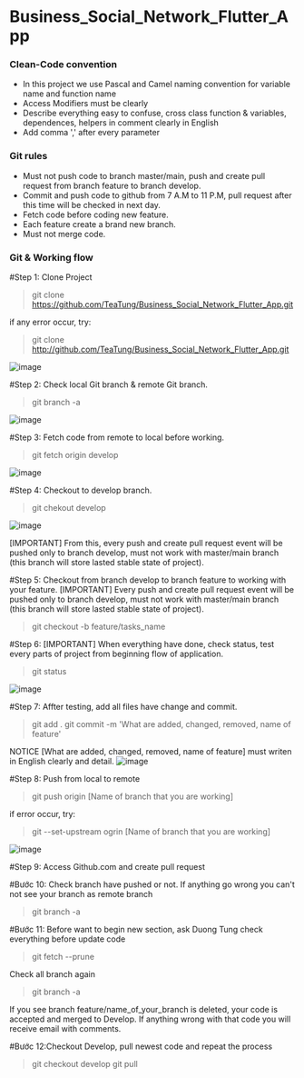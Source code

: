 # Business_Social_Network_Flutter_App
### Clean-Code convention
+ In this project we use Pascal and Camel naming convention for variable name and function name
+ Access Modifiers must be clearly
+ Describe everything easy to confuse, cross class function & variables, dependences, helpers in comment clearly in English
+ Add comma ',' after every parameter

### Git rules
+ Must not push code to branch master/main, push and create pull request from branch feature to branch develop.
+ Commit and push code to github from 7 A.M to 11 P.M, pull request after this time will be checked in next day.
+ Fetch code before coding new feature.
+ Each feature create a brand new branch.
+ Must not merge code.
### Git & Working flow
#Step 1: Clone Project
> git clone https://github.com/TeaTung/Business_Social_Network_Flutter_App.git

if any error occur, try:

> git clone http://github.com/TeaTung/Business_Social_Network_Flutter_App.git

![image](https://user-images.githubusercontent.com/67773933/115963852-8193a800-a54b-11eb-9fbd-e3a0b9833212.png)

#Step 2: Check local Git branch & remote Git branch.

> git branch -a

![image](https://user-images.githubusercontent.com/67773933/115963974-4a71c680-a54c-11eb-8957-ba4da13af117.png)

#Step 3: Fetch code from remote to local before working.
> git fetch origin develop

![image](https://user-images.githubusercontent.com/67773933/115964006-8573fa00-a54c-11eb-9dde-a99b51e44da1.png)

#Step 4: Checkout to develop branch.
> git chekout develop

![image](https://user-images.githubusercontent.com/67773933/115964039-b2281180-a54c-11eb-8bda-a3512ae6bc67.png)

[IMPORTANT] From this, every push and create pull request event will be pushed only to branch develop, must not work with master/main branch (this branch will store lasted stable state of project).

#Step 5: Checkout from branch develop to branch feature to working with your feature.
[IMPORTANT] Every push and create pull request event will be pushed only to branch develop, must not work with master/main branch (this branch will store lasted stable state of project).
> git checkout -b feature/tasks_name

#Step 6: [IMPORTANT] When everything have done, check status, test every parts of project from beginning flow of application.
> git status

![image](https://user-images.githubusercontent.com/67773933/115964200-7b9ec680-a54d-11eb-9b8a-2b944f47e44f.png)

#Step 7: Affter testing, add all files have change and commit.
> git add .
> git commit -m 'What are added, changed, removed, name of feature'

NOTICE [What are added, changed, removed, name of feature] must writen in English clearly and detail.
![image](https://user-images.githubusercontent.com/67773933/115964244-b6a0fa00-a54d-11eb-8852-c526bf111946.png)

#Step 8: Push from local to remote
> git push origin [Name of branch that you are working]

if error occur, try:

> git --set-upstream ogrin [Name of branch that you are working]

![image](https://user-images.githubusercontent.com/67773933/115964299-ff58b300-a54d-11eb-8901-afe6b8d72c47.png)

#Step 9: Access Github.com and create pull request

#Bước 10: Check branch have pushed or not. If anything go wrong you can't not see your branch as remote branch
> git branch -a

#Bước 11: Before want to begin new section, ask Duong Tung check everything before update code
> git fetch --prune

Check all branch again
> git branch -a

If you see branch feature/name_of_your_branch is deleted, your code is accepted and merged to Develop. If anything wrong with that code you will receive email with comments.

#Bước 12:Checkout Develop, pull newest code and repeat the process
> git checkout develop
> git pull
